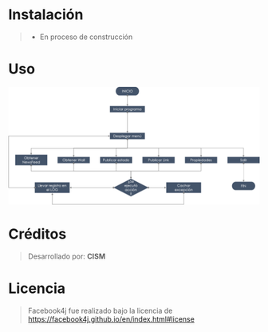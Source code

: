 # Instalación
>  - En proceso de construcción

# Uso
![Diagrama](https://github.com/C1N7Y4/-fbcmd4j/blob/Develope/Diagrama.png)

# Créditos
> Desarrollado por:
> **CISM**

# Licencia
> Facebook4j fue realizado bajo la
> licencia de
> https://facebook4j.github.io/en/index.html#license
